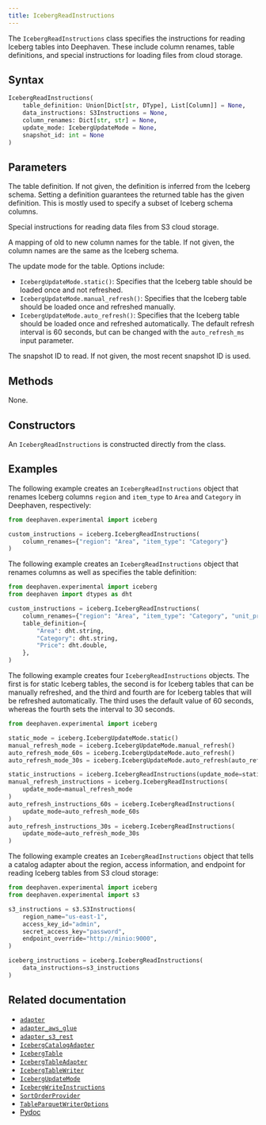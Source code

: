 ```yaml
---
title: IcebergReadInstructions
---
```


The `IcebergReadInstructions` class specifies the instructions for reading Iceberg tables into Deephaven. These include column renames, table definitions, and special instructions for loading files from cloud storage.

## Syntax

```python syntax
IcebergReadInstructions(
    table_definition: Union[Dict[str, DType], List[Column]] = None,
    data_instructions: S3Instructions = None,
    column_renames: Dict[str, str] = None,
    update_mode: IcebergUpdateMode = None,
    snapshot_id: int = None
)
```

## Parameters

<ParamTable>
<Param name="table_definition" type="Union[Dict[str, DType], List[Column]]" Optional>

The table definition. If not given, the definition is inferred from the Iceberg schema. Setting a definition guarantees the returned table has the given definition. This is mostly used to specify a subset of Iceberg schema columns.

</Param>
<Param name="data_instructions" type="S3Instructions" Optional>

Special instructions for reading data files from S3 cloud storage.

</Param>
<Param name="column_renames" type="Dict[str, str]" Optional>

A mapping of old to new column names for the table. If not given, the column names are the same as the Iceberg schema.

</Param>
<Param name="update_mode" type="IcebergUpdateMode" Optional>

The update mode for the table. Options include:

- `IcebergUpdateMode.static()`: Specifies that the Iceberg table should be loaded once and not refreshed.
- `IcebergUpdateMode.manual_refresh()`: Specifies that the Iceberg table should be loaded once and refreshed manually.
- `IcebergUpdateMode.auto_refresh()`: Specifies that the Iceberg table should be loaded once and refreshed automatically. The default refresh interval is 60 seconds, but can be changed with the `auto_refresh_ms` input parameter.

</Param>
<Param name="snapshot_id" type="int" Optional>

The snapshot ID to read. If not given, the most recent snapshot ID is used.

</Param>
</ParamTable>

## Methods

None.

## Constructors

An `IcebergReadInstructions` is constructed directly from the class.

## Examples

The following example creates an `IcebergReadInstructions` object that renames Iceberg columns `region` and `item_type` to `Area` and `Category` in Deephaven, respectively:

```python order=null
from deephaven.experimental import iceberg

custom_instructions = iceberg.IcebergReadInstructions(
    column_renames={"region": "Area", "item_type": "Category"}
)
```

The following example creates an `IcebergReadInstructions` object that renames columns as well as specifies the table definition:

```python order=null
from deephaven.experimental import iceberg
from deephaven import dtypes as dht

custom_instructions = iceberg.IcebergReadInstructions(
    column_renames={"region": "Area", "item_type": "Category", "unit_price": "Price"},
    table_definition={
        "Area": dht.string,
        "Category": dht.string,
        "Price": dht.double,
    },
)
```

The following example creates four `IcebergReadInstructions` objects. The first is for static Iceberg tables, the second is for Iceberg tables that can be manually refreshed, and the third and fourth are for Iceberg tables that will be refreshed automatically. The third uses the default value of 60 seconds, whereas the fourth sets the interval to 30 seconds.

```python order=null
from deephaven.experimental import iceberg

static_mode = iceberg.IcebergUpdateMode.static()
manual_refresh_mode = iceberg.IcebergUpdateMode.manual_refresh()
auto_refresh_mode_60s = iceberg.IcebergUpdateMode.auto_refresh()
auto_refresh_mode_30s = iceberg.IcebergUpdateMode.auto_refresh(auto_refresh_ms=30000)

static_instructions = iceberg.IcebergReadInstructions(update_mode=static_mode)
manual_refresh_instructions = iceberg.IcebergReadInstructions(
    update_mode=manual_refresh_mode
)
auto_refresh_instructions_60s = iceberg.IcebergReadInstructions(
    update_mode=auto_refresh_mode_60s
)
auto_refresh_instructions_30s = iceberg.IcebergReadInstructions(
    update_mode=auto_refresh_mode_30s
)
```

The following example creates an `IcebergReadInstructions` object that tells a catalog adapter about the region, access information, and endpoint for reading Iceberg tables from S3 cloud storage:

```python order=null
from deephaven.experimental import iceberg
from deephaven.experimental import s3

s3_instructions = s3.S3Instructions(
    region_name="us-east-1",
    access_key_id="admin",
    secret_access_key="password",
    endpoint_override="http://minio:9000",
)

iceberg_instructions = iceberg.IcebergReadInstructions(
    data_instructions=s3_instructions
)
```

## Related documentation

- [`adapter`](./adapter.md)
- [`adapter_aws_glue`](./adapter-aws-glue.md)
- [`adapter_s3_rest`](./adapter-s3-rest.md)
- [`IcebergCatalogAdapter`](./iceberg-catalog-adapter.md)
- [`IcebergTable`](./iceberg-table.md)
- [`IcebergTableAdapter`](./iceberg-table-adapter.md)
- [`IcebergTableWriter`](./iceberg-table-writer.md)
- [`IcebergUpdateMode`](./iceberg-update-mode.md)
- [`IcebergWriteInstructions`](./iceberg-write-instructions.md)
- [`SortOrderProvider`](./sort-order-provider.md)
- [`TableParquetWriterOptions`](./table-parquet-writer-options.md)
- [Pydoc](/core/pydoc/code/deephaven.experimental.iceberg.html#deephaven.experimental.iceberg.IcebergReadInstructions)
